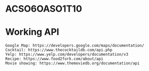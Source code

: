 # ACSO6OASO1T10
# Working API
    Google Map: https://developers.google.com/maps/documentation/
    Cocktail: https://www.thecocktaildb.com/api.php
    Yelp: https://www.yelp.com/developers/documentation/v3
    Recipe: https://www.food2fork.com/about/api
    Movie showing: https://www.themoviedb.org/documentation/api